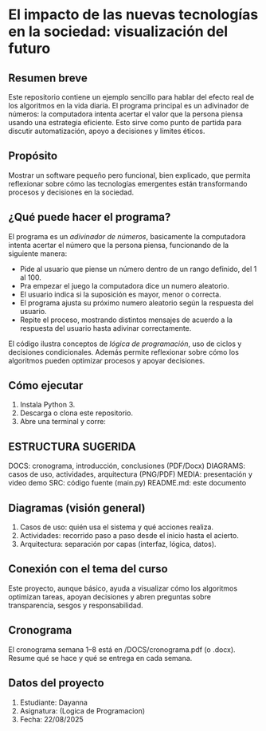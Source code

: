 # El impacto de las nuevas tecnologías en la sociedad: visualización del futuro

## Resumen breve 
Este repositorio contiene un ejemplo sencillo para hablar del efecto real de los algoritmos en la vida diaria. El programa principal es un adivinador de números: la computadora intenta acertar 
el valor que la persona piensa usando una estrategia eficiente. Esto sirve como punto de partida para discutir automatización, apoyo a decisiones y límites éticos.

## Propósito
Mostrar un software pequeño pero funcional, bien explicado, que permita reflexionar sobre cómo las tecnologías emergentes están transformando procesos y decisiones en la sociedad.

## ¿Qué puede hacer el programa?
El programa es un *adivinador de números*, basicamente la computadora intenta acertar el número que la persona piensa, funcionando de la siguiente manera:
- Pide al usuario que piense un número dentro de un rango definido, del 1 al 100.
- Pra empezar el juego la computadora dice un numero aleatorio.
- El usuario indica si la suposición es mayor, menor o correcta.
- El programa ajusta su próximo numero aleatorio según la respuesta del usuario.
- Repite el proceso, mostrando distintos mensajes de acuerdo a la respuesta del usuario hasta adivinar correctamente.

El código ilustra conceptos de *lógica de programación*, uso de ciclos y decisiones condicionales. Además permite reflexionar sobre cómo los algoritmos pueden optimizar procesos y apoyar decisiones.

## Cómo ejecutar
1. Instala Python 3.
2. Descarga o clona este repositorio.
3. Abre una terminal y corre:

## ESTRUCTURA SUGERIDA
DOCS:          cronograma, introducción, conclusiones (PDF/Docx)
DIAGRAMS:      casos de uso, actividades, arquitectura (PNG/PDF)
MEDIA:         presentación y video demo
SRC:           código fuente (main.py)
README.md:     este documento

## Diagramas (visión general)
1.	Casos de uso: quién usa el sistema y qué acciones realiza.
2.	Actividades: recorrido paso a paso desde el inicio hasta el acierto.
3.	Arquitectura: separación por capas (interfaz, lógica, datos).

## Conexión con el tema del curso

Este proyecto, aunque básico, ayuda a visualizar cómo los algoritmos optimizan tareas, apoyan decisiones y abren preguntas sobre transparencia, sesgos y responsabilidad.

## Cronograma

El cronograma semana 1–8 está en /DOCS/cronograma.pdf (o .docx). Resume qué se hace y qué se entrega en cada semana.

## Datos del proyecto
1. 	Estudiante: Dayanna
2.	Asignatura: (Logica de Programacion)
3.	Fecha: 22/08/2025
